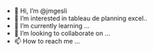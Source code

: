 - 👋 Hi, I’m @jmgesli
- 👀 I’m interested in tableau de planning excel..
- 🌱 I’m currently learning ...
- 💞️ I’m looking to collaborate on ...
- 📫 How to reach me ...

<!---
jmgesli/jmgesli is a ✨ special ✨ repository because its `README.md` (this file) appears on your GitHub profile.
You can click the Preview link to take a look at your changes.
--->
